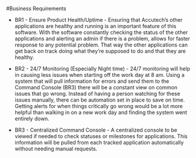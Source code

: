 #Business Requirements

-	BR1 - Ensure Product Health/Uptime - Ensuring that Accutech’s other applications are healthy and running is an important feature of this software. With the software constantly checking the status of the other applications and alerting an admin if there is a problem, allows for faster response to any potential problem. That way the other applications can get back on track doing what they’re supposed to do and that they are healthy.

-	BR2 - 24/7 Monitoring (Especially Night time) - 24/7 monitoring will help in causing less issues when starting off the work day at 8 am. Using a system that will pull information for errors and send them to the Command Console (BR3) there will be a constant view on common issues that go wrong. Instead of having a person watching for these issues manually, there can be automation set in place to save on time. Getting alerts for when things critically go wrong would be a lot more helpful than walking in on a new work day and finding the system went entirely down.

-	BR3 - Centralized Command Console - A centralized console to be viewed if needed to check statuses or milestones for applications. This information will be pulled from each tracked application automatically without needing manual requests.
